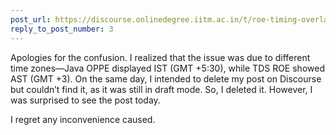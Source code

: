 ```yaml
---
post_url: https://discourse.onlinedegree.iitm.ac.in/t/roe-timing-overlaps-with-java-oppe/168537/5
reply_to_post_number: 3
---
```

Apologies for the confusion. I realized that the issue was due to different time zones—Java OPPE displayed IST (GMT +5:30), while TDS ROE showed AST (GMT +3). On the same day, I intended to delete my post on Discourse but couldn’t find it, as it was still in draft mode. So, I deleted it. However, I was surprised to see the post today.

I regret any inconvenience caused.